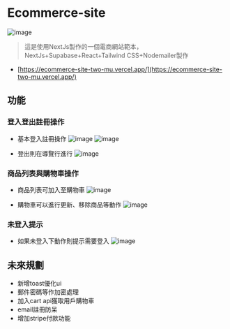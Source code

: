 # Ecommerce-site
 ![image](https://github.com/user-attachments/assets/e51fe3f6-bdb4-4727-a8ca-90694386dfd3)

> 這是使用NextJs製作的一個電商網站範本，NextJs+Supabase+React+Tailwind CSS+Nodemailer製作

- [https://ecommerce-site-two-mu.vercel.app/](https://ecommerce-site-two-mu.vercel.app/)

## 功能

### 登入登出註冊操作

 - 基本登入註冊操作
 ![image](https://github.com/user-attachments/assets/b06df05a-6223-493f-bc66-7bf0e2101e77)
 ![image](https://github.com/user-attachments/assets/4da6d5f4-644b-475d-bd21-9bb4e892274f)
 
 - 登出則在導覽行進行
 ![image](https://github.com/user-attachments/assets/402f4161-19b8-4aa9-a1b8-26301a0aa21b)



### 商品列表與購物車操作

 - 商品列表可加入至購物車
 ![image](https://github.com/user-attachments/assets/376edb38-f16a-491c-93c2-909d07b93a03)

 - 購物車可以進行更新、移除商品等動作
 ![image](https://github.com/user-attachments/assets/b91fc396-6162-48ea-b5a0-f28f4ec0e11f)



### 未登入提示

 - 如果未登入下動作則提示需要登入
 ![image](https://github.com/user-attachments/assets/fcd8ebd9-321f-4d96-91e1-4c390e9d59e6)

 
 
## 未來規劃

 - 新增toast優化ui
 - 郵件密碼等作加密處理
 - 加入cart api獲取用戶購物車
 - email註冊防呆
 - 增加stripe付款功能
